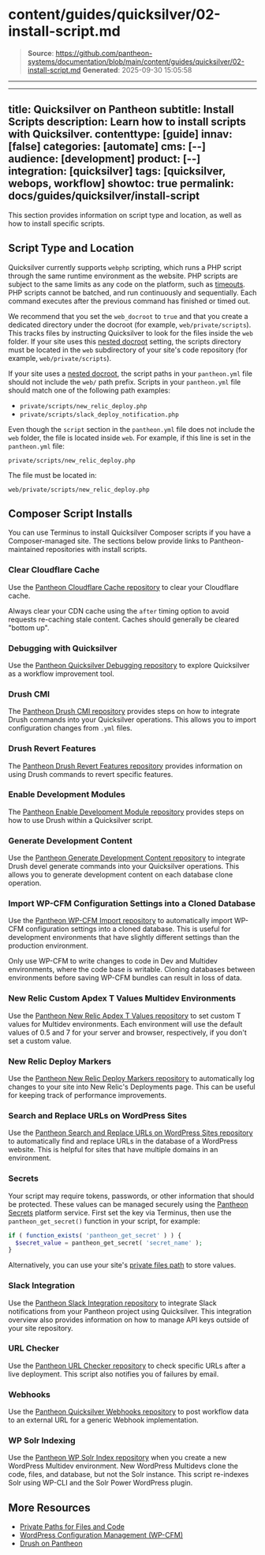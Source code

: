 # content/guides/quicksilver/02-install-script.md

> **Source**: https://github.com/pantheon-systems/documentation/blob/main/content/guides/quicksilver/02-install-script.md
> **Generated**: 2025-09-30 15:05:58

---

---
title: Quicksilver on Pantheon
subtitle: Install Scripts
description: Learn how to install scripts with Quicksilver.
contenttype: [guide]
innav: [false]
categories: [automate]
cms: [--]
audience: [development]
product: [--]
integration: [quicksilver]
tags: [quicksilver, webops, workflow]
showtoc: true
permalink: docs/guides/quicksilver/install-script
---

This section provides information on script type and location, as well as how to install specific scripts.

## Script Type and Location

Quicksilver currently supports `webphp` scripting, which runs a PHP script through the same runtime environment as the website. PHP scripts are subject to the same limits as any code on the platform, such as [timeouts](/timeouts). PHP scripts cannot be batched, and run continuously and sequentially. Each command executes after the previous command has finished or timed out.

We recommend that you set the `web_docroot` to `true` and that you create a dedicated directory under the docroot (for example, `web/private/scripts`). This tracks files by instructing Quicksilver to look for the files inside the `web` folder. If your site uses this [nested docroot](/nested-docroot) setting, the scripts directory must be located in the `web` subdirectory of your site's code repository (for example, `web/private/scripts`).

<Alert type="info" title="Nested Docroots">

If your site uses a [nested docroot](/nested-docroot), the script paths in your `pantheon.yml` file should not include the `web/` path prefix. Scripts in your `pantheon.yml` file should match one of the following path examples:

- `private/scripts/new_relic_deploy.php`
- `private/scripts/slack_deploy_notification.php`

Even though the `script` section in the `pantheon.yml` file does not include the `web` folder, the file is located inside `web`. For example, if this line is set in the `pantheon.yml` file:

`private/scripts/new_relic_deploy.php`

The file must be located in:

`web/private/scripts/new_relic_deploy.php`

</Alert>

## Composer Script Installs

You can use Terminus to install Quicksilver Composer scripts if you have a Composer-managed site. The sections below provide links to Pantheon-maintained repositories with install scripts.



### Clear Cloudflare Cache

Use the [Pantheon Cloudflare Cache repository](https://github.com/pantheon-systems/quicksilver-examples/tree/main/cloudflare_cache) to clear your Cloudflare cache.

<Alert title="Note" type="info" >

Always clear your CDN cache using the `after` timing option to avoid requests re-caching stale content. Caches should generally be cleared "bottom up".

</Alert>

### Debugging with Quicksilver

Use the [Pantheon Quicksilver Debugging repository](https://github.com/pantheon-quicksilver/debugging-example) to explore Quicksilver as a workflow improvement tool.

### Drush CMI

The [Pantheon Drush CMI repository](https://github.com/pantheon-systems/quicksilver-examples/tree/main/drush_config_import) provides steps on how to integrate Drush commands into your Quicksilver operations. This allows you to import configuration changes from `.yml` files.

### Drush Revert Features

The [Pantheon Drush Revert Features repository](https://github.com/pantheon-systems/quicksilver-examples/tree/main/drush_revert_features) provides information on using Drush commands to revert specific features.

### Enable Development Modules

The [Pantheon Enable Development Module repository](https://github.com/pantheon-systems/quicksilver-examples/tree/main/enable_dev_modules) provides steps on how to use Drush within a Quicksilver script.

### Generate Development Content

Use the [Pantheon Generate Development Content repository](https://github.com/pantheon-systems/quicksilver-examples/tree/main/generate_dev_content) to integrate Drush devel generate commands into your Quicksilver operations. This allows you to generate development content on each database clone operation.

### Import WP-CFM Configuration Settings into a Cloned Database

Use the [Pantheon WP-CFM Import repository](https://github.com/pantheon-systems/quicksilver-examples/tree/main/wp_cfm_import) to automatically import WP-CFM configuration settings into a cloned database. This is useful for development environments that have slightly different settings than the production environment.

<Alert title="Note" type="info">

Only use WP-CFM to write changes to code in Dev and Multidev environments, where the code base is writable. Cloning databases between environments before saving WP-CFM bundles can result in loss of data.

</Alert>

### New Relic Custom Apdex T Values Multidev Environments

Use the [Pantheon New Relic Apdex T Values repository](https://github.com/pantheon-quicksilver/new-relic-apdex-t) to set custom T values for Multidev environments. Each environment will use the default values of 0.5 and 7 for your server and browser, respectively, if you don't set a custom value.

### New Relic Deploy Markers

Use the [Pantheon New Relic Deploy Markers repository](https://github.com/pantheon-systems/quicksilver-examples/tree/main/new_relic_deploy) to automatically log changes to your site into New Relic's Deployments page. This can be useful for keeping track of performance improvements.

### Search and Replace URLs on WordPress Sites

Use the [Pantheon Search and Replace URLs on WordPress Sites repository](https://github.com/pantheon-systems/quicksilver-examples/tree/main/wp_search_replace) to automatically find and replace URLs in the database of a WordPress website. This is helpful for sites that have multiple domains in an environment.

### Secrets

Your script may require tokens, passwords, or other information that should be protected. These values can be managed securely using the [Pantheon Secrets](/guides/secrets) platform service. First set the key via Terminus, then use the `pantheon_get_secret()` function in your script, for example:

```php
if ( function_exists( 'pantheon_get_secret' ) ) {
  $secret_value = pantheon_get_secret( 'secret_name' );
}
```

Alternatively, you can use your site's [private files path](/guides/secure-development/private-paths#private-path-for-files) to store values.

### Slack Integration

Use the [Pantheon Slack Integration repository](https://github.com/pantheon-systems/quicksilver-examples/tree/main/slack_notification) to integrate Slack notifications from your Pantheon project using Quicksilver. This integration overview also provides information on how to manage API keys outside of your site repository.

### URL Checker

Use the [Pantheon URL Checker repository](https://github.com/pantheon-systems/quicksilver-examples/tree/main/url_checker) to check specific URLs after a live deployment. This script also notifies you of failures by email.

### Webhooks

Use the [Pantheon Quicksilver Webhooks repository](https://github.com/pantheon-systems/quicksilver-examples/tree/main/webhook) to post workflow data to an external URL for a generic Webhook implementation.

### WP Solr Indexing

Use the [Pantheon WP Solr Index repository](https://github.com/pantheon-systems/quicksilver-examples/tree/main/wp_solr_index) when you create a new WordPress Multidev environment. New WordPress Multidevs clone the code, files, and database, but not the Solr instance. This script re-indexes Solr using WP-CLI and the Solr Power WordPress plugin.

## More Resources

- [Private Paths for Files and Code](/guides/secure-development/private-paths)
- [WordPress Configuration Management (WP-CFM)](/guides/wordpress-configurations/wp-cfm)
- [Drush on Pantheon](/guides/drush)
